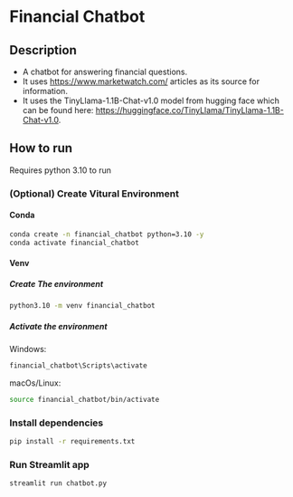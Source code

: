 # Financial Chatbot
## Description
* A chatbot for answering financial questions.
* It uses https://www.marketwatch.com/ articles as its source for information.
* It uses the TinyLlama-1.1B-Chat-v1.0 model from hugging face which can be found here: https://huggingface.co/TinyLlama/TinyLlama-1.1B-Chat-v1.0.
## How to run
Requires python 3.10 to run
### (Optional) Create Vitural Environment
#### Conda
```bash
conda create -n financial_chatbot python=3.10 -y
conda activate financial_chatbot
```

#### Venv
##### Create The environment
```bash
python3.10 -m venv financial_chatbot
```
##### Activate the environment
Windows:
```bash
financial_chatbot\Scripts\activate
```
macOs/Linux:
```bash
source financial_chatbot/bin/activate
```
### Install dependencies
```bash
pip install -r requirements.txt
```
### Run Streamlit app
```bash
streamlit run chatbot.py
```

